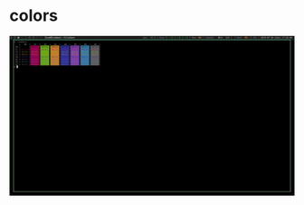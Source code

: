 # colors

![colors](https://github.com/Livenga/colors/blob/master/pictures/screenshot.png?raw=true "Screenshot")
